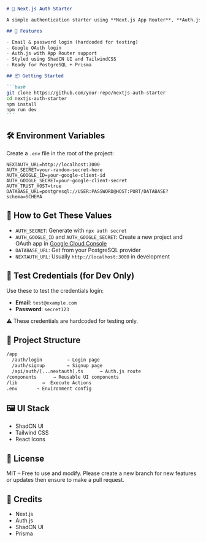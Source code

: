 ````markdown
# 🔐 Next.js Auth Starter

A simple authentication starter using **Next.js App Router**, **Auth.js**, **ShadCN UI**, and **Google OAuth** with support for credentials login.

## 🚀 Features

- Email & password login (hardcoded for testing)
- Google OAuth login
- Auth.js with App Router support
- Styled using ShadCN UI and TailwindCSS
- Ready for PostgreSQL + Prisma

## 📦 Getting Started

```bash
git clone https://github.com/your-repo/nextjs-auth-starter
cd nextjs-auth-starter
npm install
npm run dev
```
````

## 🛠️ Environment Variables

Create a `.env` file in the root of the project:

```env
NEXTAUTH_URL=http://localhost:3000
AUTH_SECRET=your-random-secret-here
AUTH_GOOGLE_ID=your-google-client-id
AUTH_GOOGLE_SECRET=your-google-client-secret
AUTH_TRUST_HOST=true
DATABASE_URL=postgresql://USER:PASSWORD@HOST:PORT/DATABASE?schema=SCHEMA
```

## 🔑 How to Get These Values

- `AUTH_SECRET`: Generate with `npx auth secret`
- `AUTH_GOOGLE_ID` and `AUTH_GOOGLE_SECRET`: Create a new project and OAuth app in [Google Cloud Console](https://console.cloud.google.com/apis/credentials)
- `DATABASE_URL`: Get from your PostgreSQL provider
- `NEXTAUTH_URL`: Usually `http://localhost:3000` in development

## 👤 Test Credentials (for Dev Only)

Use these to test the credentials login:

- **Email**: `test@example.com`
- **Password**: `secret123`

⚠️ These credentials are hardcoded for testing only.

## 📁 Project Structure

```bash
/app
  /auth/login         → Login page
  /auth/signup        → Signup page
  /api/auth/[...nextauth].ts      → Auth.js route
/components      → Reusable UI components
/lib         →  Execute Actions
.env       → Environment config
```

## 🖼 UI Stack

- ShadCN UI
- Tailwind CSS
- React Icons

## 📄 License

MIT – Free to use and modify. Please create a new branch for new features or updates then ensure to make a pull request.

## 🙌 Credits

- Next.js
- Auth.js
- ShadCN UI
- Prisma

```

```
